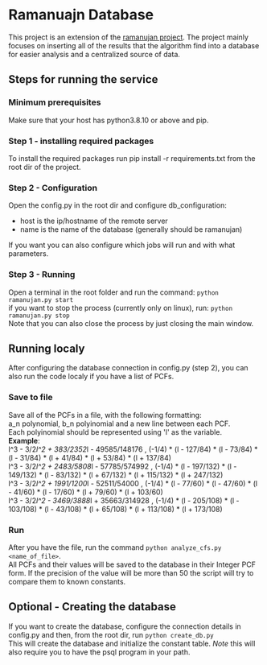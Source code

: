 # Ramanuajn Database
This project is an extension of the [ramanujan project](https://github.com/ShaharGottlieb/MasseyRamanujan).
The project mainly focuses on inserting all of the results that the algorithm find into a database for easier analysis and a centralized source of data.

## Steps for running the service

### Minimum prerequisites
Make sure that your host has python3.8.10 or above and pip.

### Step 1 - installing required packages
To install the required packages run pip install -r requirements.txt from the root dir of the project.

### Step 2 - Configuration
Open the config.py in the root dir and configure db_configuration:
- host is the ip/hostname of the remote server
- name is the name of the database (generally should be ramanujan)

If you want you can also configure which jobs will run and with what parameters.

### Step 3 - Running
Open a terminal in the root folder and run the command:
`python ramanujan.py start`  
if you want to stop the process (currently only on linux), run:
`python ramanujan.py stop`  
Note that you can also close the process by just closing the main window.

## Running localy
After configuring the database connection in config.py (step 2), you can also run the code localy if you have a list of PCFs.  
### Save to file
Save all of the PCFs in a file, with the following formatting:  
a_n polynomial, b_n polyinomial and a new line between each PCF.  
Each polyinomial should be represented using 'l' as the variable.  
**Example**:  
l^3 - 3/2*l^2 + 383/2352*l - 49585/148176 , (-1/4) * (l - 127/84) * (l - 73/84) * (l - 31/84) * (l + 41/84) * (l + 53/84) * (l + 137/84)  
l^3 - 3/2*l^2 + 2483/5808*l - 57785/574992 , (-1/4) * (l - 197/132) * (l - 149/132) * (l - 83/132) * (l + 67/132) * (l + 115/132) * (l + 247/132)  
l^3 - 3/2*l^2 + 1991/1200*l - 52511/54000 , (-1/4) * (l - 77/60) * (l - 47/60) * (l - 41/60) * (l - 17/60) * (l + 79/60) * (l + 103/60)  
l^3 - 3/2*l^2 - 3469/3888*l + 35663/314928 , (-1/4) * (l - 205/108) * (l - 103/108) * (l - 43/108) * (l + 65/108) * (l + 113/108) * (l + 173/108)  

### Run
After you have the file, run the command `python analyze_cfs.py <name_of_file>`.  
All PCFs and their values will be saved to the database in their Integer PCF form. If the precision of the value will be more than 50 the script will try to compare them to known constants.

## Optional - Creating the database
If you want to create the database, configure the connection details in config.py and then, from the root dir, run `python create_db.py`  
This will create the database and initialize the constant table.
*Note* this will also require you to have the psql program in your path.
